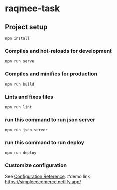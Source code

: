 # raqmee-task

## Project setup
```
npm install
```

### Compiles and hot-reloads for development
```
npm run serve
```

### Compiles and minifies for production
```
npm run build
```

### Lints and fixes files
```
npm run lint
```
### run this command to run json server
```
npm run json-server
```
### run this command to run deploy
```
npm run deploy
```
### Customize configuration
See [Configuration Reference](https://cli.vuejs.org/config/).
#demo link
https://simpleeccomerce.netlify.app/
